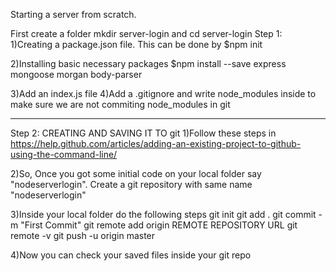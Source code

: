 Starting a server from scratch.

First create a folder mkdir server-login and cd server-login
Step 1:
1)Creating a package.json file. This can be done by
 $npm init

2)Installing basic necessary packages
 $npm install --save express mongoose morgan body-parser

3)Add an index.js file
4)Add a .gitignore and write node_modules inside to make sure we are not commiting node_modules in git

---------------------------------------------------------------------------

Step 2: CREATING AND SAVING IT TO git
1)Follow these steps in https://help.github.com/articles/adding-an-existing-project-to-github-using-the-command-line/

2)So, Once you got some initial code on your local folder say "nodeserverlogin". Create a git repository with same name "nodeserverlogin"

3)Inside your local folder do the following steps
 git init
 git add .
 git commit -m "First Commit"
 git remote add origin REMOTE REPOSITORY URL
 git remote -v
 git push -u origin master

4)Now you can check your saved files inside your git repo
